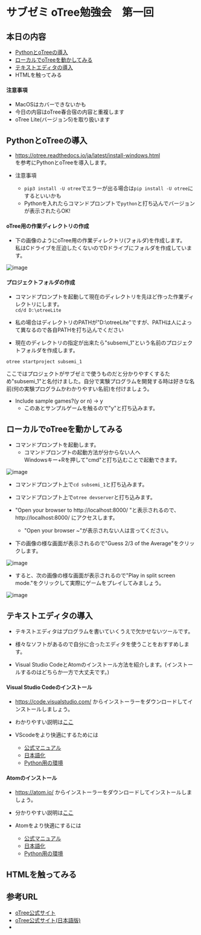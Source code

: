 # サブゼミ oTree勉強会　第一回

## 本日の内容
- [PythonとoTreeの導入](#pythonとotreeの導入)
- [ローカルでoTreeを動かしてみる](#ローカルでotreeを動かしてみる)
- [テキストエディタの導入](#テキストエディタの導入)
- HTMLを触ってみる

#### 注意事項
- MacOSはカバーできないかも
- 今日の内容はoTree春合宿の内容と重複します
- oTree Lite(バージョン5)を取り扱います

## PythonとoTreeの導入

- https://otree.readthedocs.io/ja/latest/install-windows.html  
を参考にPythonとoTreeを導入します。

- 注意事項
  - ```pip3 install -U otree```でエラーが出る場合は```pip install -U otree```にするといいかも
  - Pythonを入れたらコマンドプロンプトで```python```と打ち込んでバージョンが表示されたらOK!

#### oTree用の作業ディレクトリの作成
- 下の画像のようにoTree用の作業ディレクトリ(フォルダ)を作成します。  
私はCドライブを圧迫したくないのでDドライブにフォルダを作成しています。

![image](https://user-images.githubusercontent.com/48300561/167908122-a4b63b3d-df9c-4127-acd9-67b7c0b98c1f.png)

#### プロジェクトフォルダの作成
- コマンドプロンプトを起動して現在のディレクトリを先ほど作った作業ディレクトリにします。  
```cd/d D:\otreeLite```

- 私の場合はディレクトリのPATHが"D:\otreeLite"ですが、PATHは人によって異なるので各自PATHを打ち込んでください

- 現在のディレクトリの指定が出来たら"subsemi_1"という名前のプロジェクトフォルダを作成します。  

```otree startproject subsemi_1```

ここではプロジェクトがサブゼミで使うものだと分かりやすくするため"subsemi_1"と名付けました。自分で実験プログラムを開発する時は好きな名前(何の実験プログラムかわかりやすい名前)を付けましょう。

- Include sample games?(y or n) → y
  - このあとサンプルゲームを触るので"y"と打ち込みます。

## ローカルでoTreeを動かしてみる
- コマンドプロンプトを起動します。  
  - コマンドプロンプトの起動方法が分からない人へ  
  Windowsキー+Rを押して"cmd"と打ち込むことで起動できます。  

![image](https://user-images.githubusercontent.com/48300561/167978248-1a4923e9-ff07-4ec7-9792-eaf4eac20ffd.png)

- コマンドプロンプト上で```cd subsemi_1```と打ち込みます。

- コマンドプロンプト上で```otree devserver```と打ち込みます。
- "Open your browser to http://localhost:8000/ "と表示されるので、http://localhost:8000/ にアクセスします。
  - "Open your browser ~"が表示されない人は言ってください。

- 下の画像の様な画面が表示されるので"Guess 2/3 of the Average"をクリックします。  

![image](https://user-images.githubusercontent.com/48300561/167981055-7e1d6155-373b-4147-a9d2-5d977b8138ec.png)

- すると、次の画像の様な画面が表示されるので"Play in split screen mode."をクリックして実際にゲームをプレイしてみましょう。

![image](https://user-images.githubusercontent.com/48300561/167981337-2c226af0-5327-4e38-a827-d9af00677edb.png)

## テキストエディタの導入

- テキストエディタはプログラムを書いていくうえで欠かせないツールです。
- 様々なソフトがあるので自分に合ったエディタを使うことをおすすめします。

- Visual Studio CodeとAtomのインストール方法を紹介します。(インストールするのはどちらか一方で大丈夫です。)

#### Visual Studio Codeのインストール
- https://code.visualstudio.com/ からインストーラーをダウンロードしてインストールしましょう。
- わかりやすい説明は[ここ](https://qiita.com/MtBigYashi/items/a840865a6908de044724)

- VScodeをより快適にするためには
  - [公式マニュアル](https://code.visualstudio.com/docs)
  - [日本語化](https://www.python.jp/python_vscode/windows/setup/install_vscode.html#%E3%83%A1%E3%83%8B%E3%83%A5%E3%83%BC%E3%81%AA%E3%81%A9%E3%81%AE%E6%97%A5%E6%9C%AC%E8%AA%9E%E5%8C%96)
  - [Python用の環境](https://www.python.jp/python_vscode/windows/setup/install_vscode.html#Python%E9%96%8B%E7%99%BA%E7%92%B0%E5%A2%83%E3%82%92%E3%82%A4%E3%83%B3%E3%82%B9%E3%83%88%E3%83%BC%E3%83%AB)

#### Atomのインストール
- https://atom.io/ からインストーラーをダウンロードしてインストールしましょう。
- 分かりやすい説明は[ここ](https://qiita.com/yasushi-jp/items/bb92b4fa846f3b3e2733)

- Atomをより快適にするには
  - [公式マニュアル](https://flight-manual.atom.io/)
  - [日本語化](https://qiita.com/biz-nakashima001/items/1419cc86e3b62fa2eb53#:~:text=%E3%80%8COpen%20Installer%E3%80%8D%E3%82%92%E3%82%AF%E3%83%AA%E3%83%83%E3%82%AF%E3%80%82,%E3%81%A6%E3%81%84%E3%82%8B%E3%81%93%E3%81%A8%E3%82%92%E7%A2%BA%E8%AA%8D%E3%80%82)
  - [Python用の環境](https://qiita.com/suecharo/items/dbc525dd5f39bdb8403c)

## HTMLを触ってみる





## 参考URL
- [oTree公式サイト](https://otree.readthedocs.io/en/latest/)
- [oTree公式サイト(日本語版)](https://otree.readthedocs.io/ja/latest/index.html)
-
